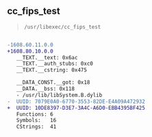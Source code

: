 ## cc_fips_test

> `/usr/libexec/cc_fips_test`

```diff

-1608.60.11.0.0
+1608.80.10.0.0
   __TEXT.__text: 0x6ac
   __TEXT.__auth_stubs: 0xc0
   __TEXT.__cstring: 0x475

   __DATA_CONST.__got: 0x18
   __DATA.__bss: 0x118
   - /usr/lib/libSystem.B.dylib
-  UUID: 7079E0A0-6770-3553-82DE-E4A09A472932
+  UUID: 10DE8397-D3E7-3A4C-A6D0-EBB4395BF425
   Functions: 6
   Symbols:   16
   CStrings:  41

```
